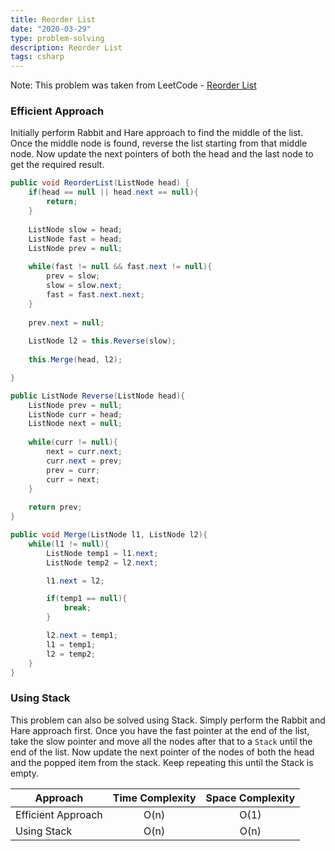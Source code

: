 ```yaml
---
title: Reorder List
date: "2020-03-29"
type: problem-solving
description: Reorder List
tags: csharp
---
```


Note: This problem was taken from LeetCode - [Reorder List](https://leetcode.com/problems/reorder-list/)

### Efficient Approach

Initially perform Rabbit and Hare approach to find the middle of the list. Once the middle node is found, reverse the list starting from that middle node. Now update the next pointers of both the head and the last node to get the required result.

```csharp
public void ReorderList(ListNode head) {
	if(head == null || head.next == null){
		return;
	}
	
	ListNode slow = head;
	ListNode fast = head;
	ListNode prev = null;
	
	while(fast != null && fast.next != null){
		prev = slow;
		slow = slow.next;
		fast = fast.next.next;
	}
	
	prev.next = null;
	
	ListNode l2 = this.Reverse(slow);
	
	this.Merge(head, l2);

}

public ListNode Reverse(ListNode head){
	ListNode prev = null;
	ListNode curr = head;
	ListNode next = null;
	
	while(curr != null){
		next = curr.next;
		curr.next = prev;
		prev = curr;
		curr = next;
	}
	
	return prev;
}

public void Merge(ListNode l1, ListNode l2){
	while(l1 != null){
		ListNode temp1 = l1.next;
		ListNode temp2 = l2.next;

		l1.next = l2;

		if(temp1 == null){
			break;
		}

		l2.next = temp1;
		l1 = temp1;
		l2 = temp2;
	}
}
```

### Using Stack

This problem can also be solved using Stack. Simply perform the Rabbit and Hare approach first. Once you have the fast pointer at the end of the list, take the slow pointer and move all the nodes after that to a `Stack` until the end of the list. Now update the next pointer of the nodes of both the head and the popped item from the stack. Keep repeating this until the Stack is empty.

| Approach | Time Complexity | Space Complexity |
| ------------- |:-------------:| :-----:|
| Efficient Approach | O(n) | O(1) |
| Using Stack | O(n) | O(n) |
